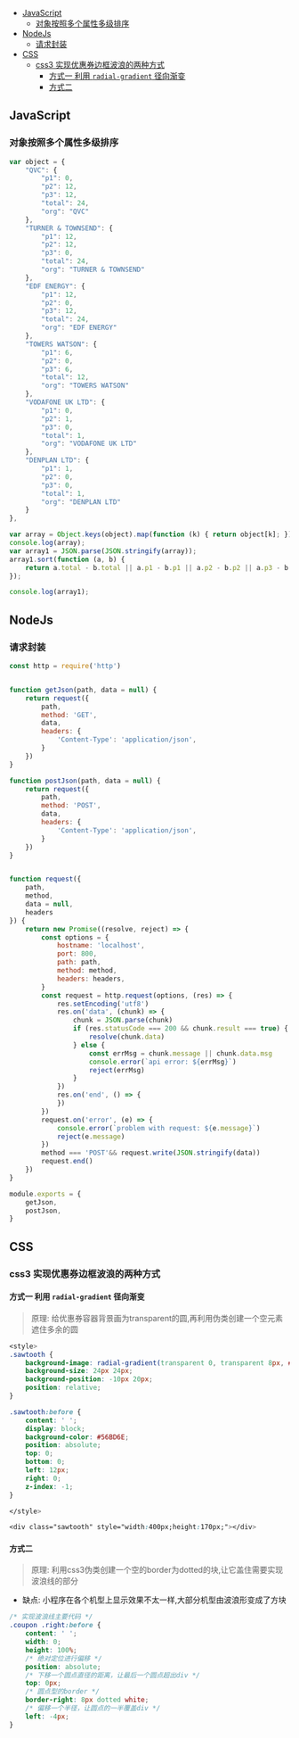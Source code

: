 
<!-- @import "[TOC]" {cmd="toc" depthFrom=1 depthTo=6 orderedList=false} -->

<!-- code_chunk_output -->

- [JavaScript](#javascript)
  - [对象按照多个属性多级排序](#对象按照多个属性多级排序)
- [NodeJs](#nodejs)
  - [请求封装](#请求封装)
- [CSS](#css)
  - [css3 实现优惠券边框波浪的两种方式](#css3-实现优惠券边框波浪的两种方式)
    - [方式一 利用 ```radial-gradient``` 径向渐变](#方式一-利用-radial-gradient-径向渐变)
    - [方式二](#方式二)

<!-- /code_chunk_output -->

## JavaScript

### 对象按照多个属性多级排序

```JavaScript
var object = {
    "QVC": {
        "p1": 0,
        "p2": 12,
        "p3": 12,
        "total": 24,
        "org": "QVC"
    },
    "TURNER & TOWNSEND": {
        "p1": 12,
        "p2": 12,
        "p3": 0,
        "total": 24,
        "org": "TURNER & TOWNSEND"
    },
    "EDF ENERGY": {
        "p1": 12,
        "p2": 0,
        "p3": 12,
        "total": 24,
        "org": "EDF ENERGY"
    },
    "TOWERS WATSON": {
        "p1": 6,
        "p2": 0,
        "p3": 6,
        "total": 12,
        "org": "TOWERS WATSON"
    },
    "VODAFONE UK LTD": {
        "p1": 0,
        "p2": 1,
        "p3": 0,
        "total": 1,
        "org": "VODAFONE UK LTD"
    },
    "DENPLAN LTD": {
        "p1": 1,
        "p2": 0,
        "p3": 0,
        "total": 1,
        "org": "DENPLAN LTD"
    }
},

var array = Object.keys(object).map(function (k) { return object[k]; }); 
console.log(array);
var array1 = JSON.parse(JSON.stringify(array));
array1.sort(function (a, b) { 
    return a.total - b.total || a.p1 - b.p1 || a.p2 - b.p2 || a.p3 - b.p3; 
});

console.log(array1);
```

## NodeJs

### 请求封装

```JavaScript
const http = require('http')


function getJson(path, data = null) {
    return request({
        path,
        method: 'GET',
        data,
        headers: {
            'Content-Type': 'application/json',
        }
    })
}

function postJson(path, data = null) {
    return request({
        path,
        method: 'POST',
        data,
        headers: {
            'Content-Type': 'application/json',
        }
    })
}


function request({
    path,
    method,
    data = null,
    headers
}) {
    return new Promise((resolve, reject) => {
        const options = {
            hostname: 'localhost',
            port: 800,
            path: path,
            method: method,
            headers: headers,
        }
        const request = http.request(options, (res) => {
            res.setEncoding('utf8')
            res.on('data', (chunk) => {
                chunk = JSON.parse(chunk)
                if (res.statusCode === 200 && chunk.result === true) {
                    resolve(chunk.data)
                } else {
                    const errMsg = chunk.message || chunk.data.msg
                    console.error(`api error: ${errMsg}`)
                    reject(errMsg)
                }
            })
            res.on('end', () => {
            })
        })
        request.on('error', (e) => {
            console.error(`problem with request: ${e.message}`)
            reject(e.message)
        })
        method === 'POST'&& request.write(JSON.stringify(data))
        request.end()
    })
}

module.exports = {
    getJson,
    postJson,
}

```

## CSS

### css3 实现优惠券边框波浪的两种方式

#### 方式一 利用 ```radial-gradient``` 径向渐变

> 原理: 给优惠券容器背景画为transparent的圆,再利用伪类创建一个空元素遮住多余的圆  

```css
<style>
.sawtooth {
    background-image: radial-gradient(transparent 0, transparent 8px, #56BD6E 8px);
    background-size: 24px 24px;
    background-position: -10px 20px;
    position: relative;
}

.sawtooth:before {
    content: ' ';
    display: block;
    background-color: #56BD6E;
    position: absolute;
    top: 0;
    bottom: 0;
    left: 12px;
    right: 0;
    z-index: -1;
}

</style>

<div class="sawtooth" style="width:400px;height:170px;"></div>
```

#### 方式二 

>原理: 利用css3伪类创建一个空的border为dotted的块,让它盖住需要实现波浪线的部分

- 缺点: 小程序在各个机型上显示效果不太一样,大部分机型由波浪形变成了方块

```css
/* 实现波浪线主要代码 */
.coupon .right:before {
    content: ' ';
    width: 0;
    height: 100%;
    /* 绝对定位进行偏移 */
    position: absolute;
    /* 下移一个圆点直径的距离，让最后一个圆点超出div */
    top: 0px;
    /* 圆点型的border */
    border-right: 8px dotted white;
    /* 偏移一个半径，让圆点的一半覆盖div */
    left: -4px;
}

```
